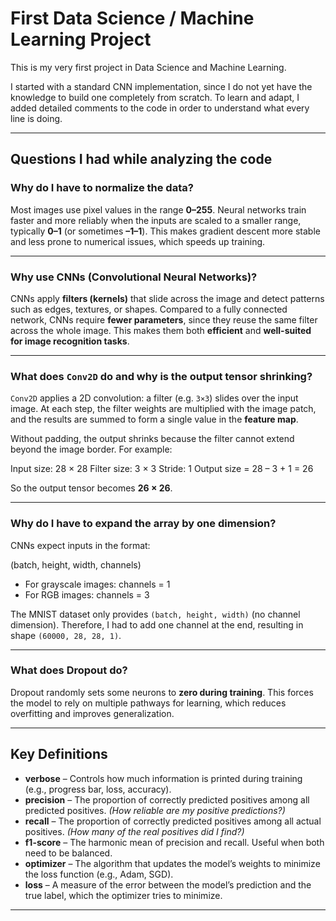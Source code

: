 # First Data Science / Machine Learning Project

This is my very first project in Data Science and Machine Learning.

I started with a standard CNN implementation, since I do not yet have the knowledge to build one completely from scratch.
To learn and adapt, I added detailed comments to the code in order to understand what every line is doing.

---

## Questions I had while analyzing the code

### Why do I have to normalize the data?
Most images use pixel values in the range **0–255**.
Neural networks train faster and more reliably when the inputs are scaled to a smaller range, typically **0–1** (or sometimes **–1–1**).
This makes gradient descent more stable and less prone to numerical issues, which speeds up training.

---

### Why use CNNs (Convolutional Neural Networks)?
CNNs apply **filters (kernels)** that slide across the image and detect patterns such as edges, textures, or shapes.
Compared to a fully connected network, CNNs require **fewer parameters**, since they reuse the same filter across the whole image.
This makes them both **efficient** and **well-suited for image recognition tasks**.

---

### What does `Conv2D` do and why is the output tensor shrinking?
`Conv2D` applies a 2D convolution: a filter (e.g. `3×3`) slides over the input image.
At each step, the filter weights are multiplied with the image patch, and the results are summed to form a single value in the **feature map**.

Without padding, the output shrinks because the filter cannot extend beyond the image border.
For example:

Input size: 28 × 28
Filter size: 3 × 3
Stride: 1
Output size = 28 – 3 + 1 = 26

So the output tensor becomes **26 × 26**.

---

### Why do I have to expand the array by one dimension?
CNNs expect inputs in the format:

(batch, height, width, channels)

- For grayscale images: channels = 1
- For RGB images: channels = 3

The MNIST dataset only provides `(batch, height, width)` (no channel dimension).
Therefore, I had to add one channel at the end, resulting in shape `(60000, 28, 28, 1)`.

---

### What does Dropout do?
Dropout randomly sets some neurons to **zero during training**.
This forces the model to rely on multiple pathways for learning, which reduces overfitting and improves generalization.

---

## Key Definitions

- **verbose** – Controls how much information is printed during training (e.g., progress bar, loss, accuracy).
- **precision** – The proportion of correctly predicted positives among all predicted positives. *(How reliable are my positive predictions?)*
- **recall** – The proportion of correctly predicted positives among all actual positives. *(How many of the real positives did I find?)*
- **f1-score** – The harmonic mean of precision and recall. Useful when both need to be balanced.
- **optimizer** – The algorithm that updates the model’s weights to minimize the loss function (e.g., Adam, SGD).
- **loss** – A measure of the error between the model’s prediction and the true label, which the optimizer tries to minimize.

---
